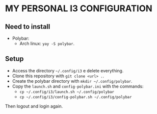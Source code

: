 # MY PERSONAL I3 CONFIGURATION

## Need to install

- Polybar:
    - Arch linux: `yay -S polybar`.

## Setup

- Access the directory `~/.config/i3` e delete everything.
- Clone this repository with `git clone <url> .`.
- Create the polybar directory with `mkdir ~/.config/polybar`.
- Copy the `launch.sh` and `config-polybar.ini` with the commands:
    - `cp ~/.config/i3/launch.sh ~/.config/polybar`
    - `cp ~/.config/i3/config-polybar.sh ~/.config/polybar`

Then logout and login again.
